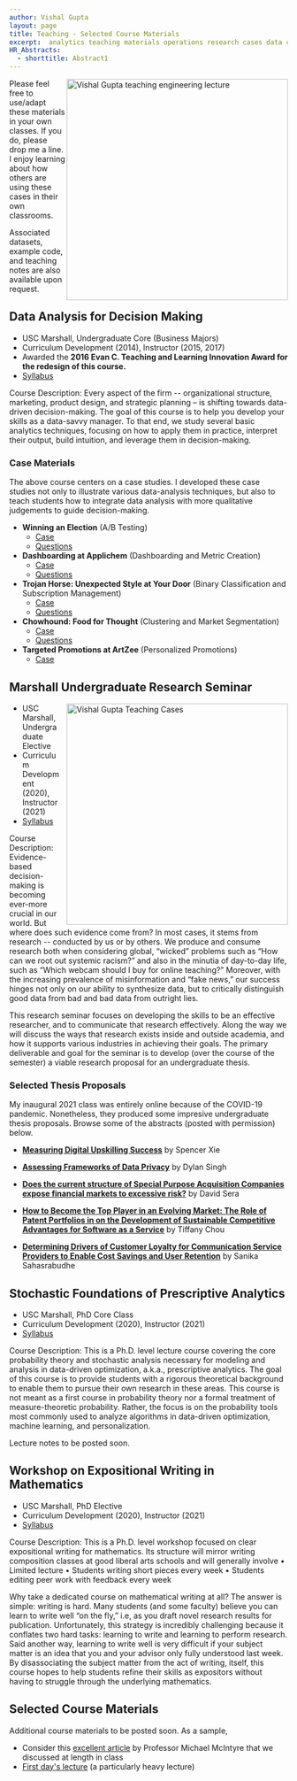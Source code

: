 ```yaml
---
author: Vishal Gupta
layout: page
title: Teaching - Selected Course Materials
excerpt:  analytics teaching materials operations research cases data case-based teaching
HR_Abstracts:
  - shorttitle: Abstract1
---
```

 <img align="right" 
      src="{{site.baseurl}}/images/teachingPhoto2.jpg" style="float:right;width:400px" 
      alt = "Vishal Gupta teaching engineering lecture">

Please feel free to use/adapt these materials in your own classes.  If you do, please drop me a line.  I enjoy learning about how others are using these cases in their own classrooms.


Associated datasets, example code, and teaching notes are also available upon request.

## Data Analysis for Decision Making

* USC Marshall, Undergraduate Core (Business Majors)
* Curriculum Development (2014), Instructor (2015, 2017) 
* Awarded the **2016 Evan C. Teaching and Learning Innovation Award for the redesign of this course.** 
* [Syllabus](/Papers/Buad425_Syllabus.pdf)

Course Description: Every aspect of the firm -- organizational structure, marketing, product design, and strategic planning – is shifting towards data-driven decision-making.  The goal of this course is to help you develop your skills as a data-savvy manager.  To that end, we study several basic analytics techniques, focusing on how to apply them in practice, interpret their output, build intuition, and leverage them in decision-making.


### Case Materials
The above course centers on a case studies.  I developed these case studies not only to illustrate various data-analysis techniques, but also to teach students how to integrate data analysis with more qualitative judgements to guide decision-making.  



* **Winning an Election** (A/B Testing)
  * [Case](/Papers/Election_Case.pdf)
  * [Questions](/Papers/Election_Case_Questions.pdf)
* **Dashboarding at Applichem** (Dashboarding and Metric Creation)
  * [Case](/Papers/DashboardingAtApplichem.pdf) 
  * [Questions](/Papers/DashboardingAtApplichem_CaseQuestions.pdf)
* **Trojan Horse: Unexpected Style at Your Door** (Binary Classification and Subscription Management)
  * [Case](/Papers/TrojanHorse_Case.pdf)
  * [Questions](/Papers/TrojanHorse_CaseQuestions.pdf)
* **Chowhound:  Food for Thought** (Clustering and Market Segmentation)
  * [Case](/Papers/ChowHound_Case.pdf)
  * [Questions](/Papers/ChowHound_CaseQuestions.pdf)
* **Targeted Promotions at ArtZee**  (Personalized Promotions)
  * [Case](/Papers/Artsy_TargedPromotions_Case.pdf)


## Marshall Undergraduate Research Seminar
<img align="right" 
    src="{{site.baseurl}}/images/teachingPhoto.jpg" 
    style="float:right;width:400px; padding-left: 10px"
    alt = "Vishal Gupta Teaching Cases">
* USC Marshall, Undergraduate Elective 
* Curriculum Development (2020), Instructor (2021) 
* [Syllabus](/Papers/Sylalbus_BUAD_493_2021.pdf)

Course Description: 
Evidence-based decision-making is becoming ever-more crucial in our world.  But where does such evidence come from?  In most cases, it stems from research -- conducted by us or by others.  <!-- Said another way, the modern world requires us both to produce research and to consume research produced by others.  
 --> We produce and consume research both when considering global, “wicked” problems such as “How can we root out systemic racism?” and also in the minutia of day-to-day life, such as “Which webcam should I buy for online teaching?” Moreover, with the increasing prevalence of misinformation and “fake news,” our success hinges not only on our ability to synthesize data, but to critically distinguish good data from bad and bad data from outright lies.  

This research seminar focuses on developing the skills to be an effective researcher, and to communicate that research effectively.  Along the way we will discuss the ways that research exists inside and outside academia, and how it supports various industries in achieving their goals.  The primary deliverable and goal for the seminar is to develop (over the course of the semester) a viable research proposal for an undergraduate thesis.  


### Selected Thesis Proposals
My inaugural 2021 class was entirely online because of the COVID-19 pandemic.  Nonetheless, they produced some  impresive undergraduate thesis proposals.  Browse some of the abstracts (posted with permission) below.

* [**Measuring Digital Upskilling Success**](/Papers/spencer.pdf) by Spencer Xie

* [**Assessing Frameworks of Data Privacy**](/Papers/dylan.pdf) by Dylan Singh

* [**Does the current structure of Special Purpose Acquisition Companies expose financial markets to excessive risk?**](/Papers/dssera.pdf) by David Sera

* [**How to Become the Top Player in an Evolving Market: The Role of Patent Portfolios in on the Development of Sustainable Competitive Advantages for Software as a Service**](/Papers/chou.pdf) by Tiffany Chou

* [**Determining Drivers of Customer Loyalty for Communication Service Providers to Enable Cost Savings and User Retention**](/Papers/Sanika.pdf) by Sanika Sahasrabudhe 

## Stochastic Foundations of Prescriptive Analytics
* USC Marshall, PhD Core Class
* Curriculum Development (2020), Instructor (2021) 
* [Syllabus](/Papers/Syllabus_Stochastics_2021.pdf)

Course Description: 
This is a Ph.D. level lecture course covering the core probability theory and stochastic analysis necessary for modeling and analysis in data-driven optimization, a.k.a., prescriptive analytics. The goal of this course is to provide students with a rigorous theoretical background to enable them to pursue their own research in these areas. This course is not meant as a first course in probability theory nor a formal treatment of measure-theoretic probability. Rather, the focus is on the probability tools most commonly used to analyze algorithms in data-driven optimization, machine learning, and personalization. 

Lecture notes to be posted soon.  

## Workshop on Expositional Writing in Mathematics

* USC Marshall, PhD Elective
* Curriculum Development (2020), Instructor (2021) 
* [Syllabus](/Papers/Syllabus_Writing_2021.pdf)

Course Description: 
This is a Ph.D. level workshop focused on clear expositional writing for mathematics. Its structure will mirror writing composition classes at good liberal arts schools and will generally involve
• Limited lecture
• Students writing short pieces every week
• Students editing peer work with feedback every week

Why take a dedicated course on mathematical writing at all? The answer is simple: writing is hard. Many students (and some faculty) believe you can learn to write well “on the fly,” i.e, as you draft novel research results for publication. Unfortunately, this strategy is incredibly challenging because it conflates two hard tasks: learning to write and learning to perform research. Said another way, learning to write well is very difficult if your subject matter is an idea that you and your advisor only fully understood last week. By disassociating the subject matter from the act of writing, itself, this course hopes to help students refine their skills as expositors without having to struggle through the underlying mathematics.

## Selected Course Materials
Additional course materials to be posted soon.  As a sample, 
* Consider this [excellent article](http://www.damtp.cam.ac.uk/user/mem/papers/LHCE/lucidity-science-I.pdf) by Professor Michael McIntyre that we discussed at length in class
* [First day's lecture](/Papers/SessionPatternPerception.pdf) (a particularly heavy lecture)